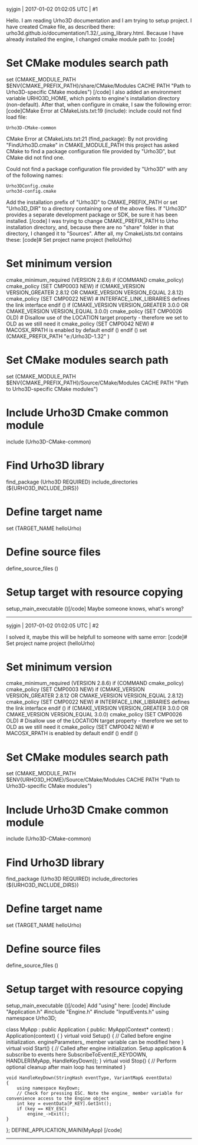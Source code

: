 syjgin | 2017-01-02 01:02:05 UTC | #1

Hello. I am reading Urho3D documentation and I am trying to setup project. I have created Cmake file, as described there: urho3d.github.io/documentation/1.32/_using_library.html. Because I have already installed the engine, I changed 
cmake module path to: [code]
# Set CMake modules search path
set (CMAKE_MODULE_PATH $ENV{CMAKE_PREFIX_PATH}/share/CMake/Modules CACHE PATH "Path to Urho3D-specific CMake modules")
[/code]
I also added an environment variable URHO3D_HOME, which points to engine's installation directory (non-default). After that, when configure in cmake, I saw the following error:[code]CMake Error at CMakeLists.txt:19 (include):
  include could not find load file:

    Urho3D-CMake-common


CMake Error at CMakeLists.txt:21 (find_package):
  By not providing "FindUrho3D.cmake" in CMAKE_MODULE_PATH this project has
  asked CMake to find a package configuration file provided by "Urho3D", but
  CMake did not find one.

  Could not find a package configuration file provided by "Urho3D" with any
  of the following names:

    Urho3DConfig.cmake
    urho3d-config.cmake

  Add the installation prefix of "Urho3D" to CMAKE_PREFIX_PATH or set
  "Urho3D_DIR" to a directory containing one of the above files.  If "Urho3D"
  provides a separate development package or SDK, be sure it has been
  installed.
[/code]
I was trying to change CMAKE_PREFIX_PATH to Urho installation directory, and, because there are no "share" folder in that directory, I changed it to "Sources". After all, my CmakeLists.txt contains these:
[code]# Set project name
project (helloUrho)
# Set minimum version
cmake_minimum_required (VERSION 2.8.6)
if (COMMAND cmake_policy)
    cmake_policy (SET CMP0003 NEW)
    if (CMAKE_VERSION VERSION_GREATER 2.8.12 OR CMAKE_VERSION VERSION_EQUAL 2.8.12)
        cmake_policy (SET CMP0022 NEW) # INTERFACE_LINK_LIBRARIES defines the link interface
    endif ()
    if (CMAKE_VERSION VERSION_GREATER 3.0.0 OR CMAKE_VERSION VERSION_EQUAL 3.0.0)
        cmake_policy (SET CMP0026 OLD) # Disallow use of the LOCATION target property - therefore we set to OLD as we still need it
        cmake_policy (SET CMP0042 NEW) # MACOSX_RPATH is enabled by default
    endif ()
endif ()
set (CMAKE_PREFIX_PATH "e:/Urho3D-1.32" )
# Set CMake modules search path
set (CMAKE_MODULE_PATH $ENV{CMAKE_PREFIX_PATH}/Source/CMake/Modules CACHE PATH "Path to Urho3D-specific CMake modules")
# Include Urho3D Cmake common module
include (Urho3D-CMake-common)
# Find Urho3D library
find_package (Urho3D REQUIRED)
include_directories (${URHO3D_INCLUDE_DIRS})
# Define target name
set (TARGET_NAME helloUrho)
# Define source files
define_source_files ()
# Setup target with resource copying
setup_main_executable ()[/code]
Maybe someone knows, what's wrong?

-------------------------

syjgin | 2017-01-02 01:02:05 UTC | #2

I solved it, maybe this will be helpfull to someone with same error:
[code]# Set project name
project (helloUrho)
# Set minimum version
cmake_minimum_required (VERSION 2.8.6)
if (COMMAND cmake_policy)
    cmake_policy (SET CMP0003 NEW)
    if (CMAKE_VERSION VERSION_GREATER 2.8.12 OR CMAKE_VERSION VERSION_EQUAL 2.8.12)
        cmake_policy (SET CMP0022 NEW) # INTERFACE_LINK_LIBRARIES defines the link interface
    endif ()
    if (CMAKE_VERSION VERSION_GREATER 3.0.0 OR CMAKE_VERSION VERSION_EQUAL 3.0.0)
        cmake_policy (SET CMP0026 OLD) # Disallow use of the LOCATION target property - therefore we set to OLD as we still need it
        cmake_policy (SET CMP0042 NEW) # MACOSX_RPATH is enabled by default
    endif ()
endif ()

# Set CMake modules search path
set (CMAKE_MODULE_PATH $ENV{URHO3D_HOME}/Source/CMake/Modules CACHE PATH "Path to Urho3D-specific CMake modules")

# Include Urho3D Cmake common module
include (Urho3D-CMake-common)
# Find Urho3D library
find_package (Urho3D REQUIRED)
include_directories (${URHO3D_INCLUDE_DIRS})
# Define target name
set (TARGET_NAME helloUrho)
# Define source files
define_source_files ()
# Setup target with resource copying
setup_main_executable ()[/code]
Add "using" here:
[code]
#include "Application.h"
#include "Engine.h"
#include "InputEvents.h"
using namespace Urho3D;

class MyApp : public Application
{
public:
    MyApp(Context* context) :
        Application(context)
    {
    }
    virtual void Setup()
    {
        // Called before engine initialization. engineParameters_ member variable can be modified here
    }
    virtual void Start()
    {
        // Called after engine initialization. Setup application & subscribe to events here
        SubscribeToEvent(E_KEYDOWN, HANDLER(MyApp, HandleKeyDown));
    }
    virtual void Stop()
    {
        // Perform optional cleanup after main loop has terminated
    }
    
    void HandleKeyDown(StringHash eventType, VariantMap& eventData)
    {
        using namespace KeyDown;
        // Check for pressing ESC. Note the engine_ member variable for convenience access to the Engine object
        int key = eventData[P_KEY].GetInt();
        if (key == KEY_ESC)
            engine_->Exit();
    }
};
DEFINE_APPLICATION_MAIN(MyApp)
[/code]

-------------------------

